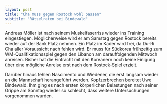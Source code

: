 ```yaml
---
layout: post
title: "Cha muss gegen Rostock wohl passen"
subtitle: "Rätselraten bei Bindewald"
---
```


Andreas Möller ist nach seinem Muskelfaserriss wieder ins Training eingestiegen. Möglicherweise wird er am Samstag gegen Rostock bereits wieder auf der Bank Platz nehmen. Ein Platz im Kader wird frei, da Du-Ri Cha aller Voraussicht nach fehlen wird. Er muss für Südkorea frühzeitig zum WM-Qualifikationsspiel gegen den Libanon am darauffolgenden Mittwoch anreisen. Bisher hat die Eintracht mit den Koreanern noch keine Einigung über eine mögliche Anreise erst nach dem Rostock-Spiel erzielt. 

Darüber hinaus fehlen Nascimento und Wiedener, die erst langsam wieder an die Mannschaft herangeführt werden. Kopfzerbrechen bereitet Uwe Bindewald. Ihm ging es nach ersten körperlichen Belastungen nach seiner Grippe am Sonntag wieder so schlecht, dass weitere Untersuchungen vorgenommen wurden.
